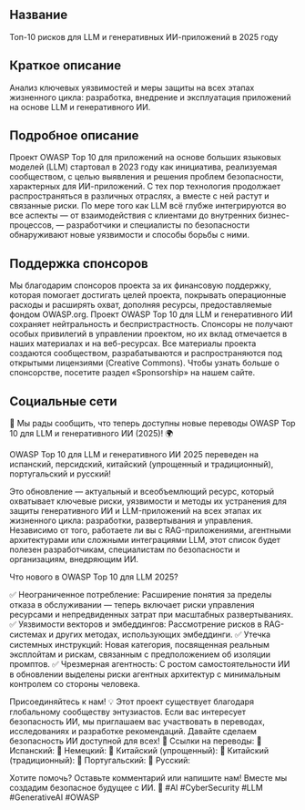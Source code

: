 ## Название
Топ-10 рисков для LLM и генеративных ИИ-приложений в 2025 году

## Краткое описание
Анализ ключевых уязвимостей и меры защиты на всех этапах жизненного цикла: разработка, внедрение и эксплуатация приложений на основе LLM и генеративного ИИ.

## Подробное описание
Проект OWASP Top 10 для приложений на основе больших языковых моделей (LLM) стартовал в 2023 году как инициатива, реализуемая сообществом, с целью выявления и решения проблем безопасности, характерных для ИИ-приложений. С тех пор технология продолжает распространяться в различных отраслях, а вместе с ней растут и связанные риски. По мере того как LLM всё глубже интегрируются во все аспекты — от взаимодействия с клиентами до внутренних бизнес-процессов, — разработчики и специалисты по безопасности обнаруживают новые уязвимости и способы борьбы с ними.

## Поддержка спонсоров
Мы благодарим спонсоров проекта за их финансовую поддержку, которая помогает достигать целей проекта, покрывать операционные расходы и расширять охват, дополняя ресурсы, предоставляемые фондом OWASP.org. Проект OWASP Top 10 для LLM и генеративного ИИ сохраняет нейтральность и беспристрастность. Спонсоры не получают особых привилегий в управлении проектом, но их вклад отмечается в наших материалах и на веб-ресурсах. 
Все материалы проекта создаются сообществом, разрабатываются и распространяются под открытыми лицензиями (Creative Commons). Чтобы узнать больше о спонсорстве, посетите раздел «Sponsorship» на нашем сайте.

## Социальные сети
🚀 Мы рады сообщить, что теперь доступны новые переводы OWASP Top 10 для LLM и генеративного ИИ (2025)! 🌍

OWASP Top 10 для LLM и генеративного ИИ 2025 переведен на испанский, персидский, китайский (упрощенный и традиционный), португальский и русский!

Это обновление — актуальный и всеобъемлющий ресурс, который охватывает ключевые риски, уязвимости и методы их устранения для защиты генеративного ИИ и LLM-приложений на всех этапах их жизненного цикла: разработки, развертывания и управления. Независимо от того, работаете ли вы с RAG-приложениями, агентными архитектурами или сложными интеграциями LLM, этот список будет полезен разработчикам, специалистам по безопасности и организациям, внедряющим ИИ.

Что нового в OWASP Top 10 для LLM 2025?


✅ Неограниченное потребление: Расширение понятия за пределы отказа в обслуживании — теперь включает риски управления ресурсами и непредвиденных затрат при масштабных развертываниях.
✅ Уязвимости векторов и эмбеддингов: Рассмотрение рисков в RAG-системах и других методах, использующих эмбеддинги.
✅ Утечка системных инструкций: Новая категория, посвященная реальным эксплойтам и рискам, связанным с предположением об изоляции промптов.
✅ Чрезмерная агентность: С ростом самостоятельности ИИ в обновлении выделены риски агентных архитектур с минимальным контролем со стороны человека.

Присоединяйтесь к нам! 💡
Этот проект существует благодаря глобальному сообществу энтузиастов. Если вас интересует безопасность ИИ, мы приглашаем вас участвовать в переводах, исследованиях и разработке рекомендаций. Давайте сделаем безопасность ИИ доступной для всех!
📢 Ссылки на переводы:
🔗 Испанский: 
🔗 Немецкий: 
🔗 Китайский (упрощенный): 
🔗 Китайский (традиционный): 
🔗 Португальский: 
🔗 Русский: 

Хотите помочь? Оставьте комментарий или напишите нам! Вместе мы создадим безопасное будущее с ИИ. 💙
#AI #CyberSecurity #LLM #GenerativeAI #OWASP